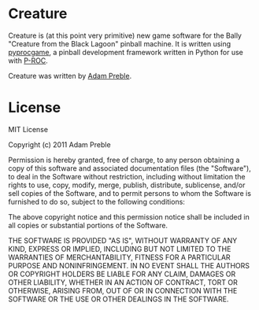# Creature

Creature is (at this point very primitive) new game software for the Bally "Creature from the Black Lagoon" pinball machine.  It is written using [pyprocgame](http://pyprocgame.pindev.org/), a pinball development framework written in Python for use with [P-ROC](http://pinballcontrollers.com).

Creature was written by [Adam Preble](http://adampreble.net/).

# License

MIT License

Copyright (c) 2011 Adam Preble

Permission is hereby granted, free of charge, to any person obtaining a copy
of this software and associated documentation files (the "Software"), to deal
in the Software without restriction, including without limitation the rights
to use, copy, modify, merge, publish, distribute, sublicense, and/or sell
copies of the Software, and to permit persons to whom the Software is
furnished to do so, subject to the following conditions:

The above copyright notice and this permission notice shall be included in
all copies or substantial portions of the Software.

THE SOFTWARE IS PROVIDED "AS IS", WITHOUT WARRANTY OF ANY KIND, EXPRESS OR
IMPLIED, INCLUDING BUT NOT LIMITED TO THE WARRANTIES OF MERCHANTABILITY,
FITNESS FOR A PARTICULAR PURPOSE AND NONINFRINGEMENT. IN NO EVENT SHALL THE
AUTHORS OR COPYRIGHT HOLDERS BE LIABLE FOR ANY CLAIM, DAMAGES OR OTHER
LIABILITY, WHETHER IN AN ACTION OF CONTRACT, TORT OR OTHERWISE, ARISING FROM,
OUT OF OR IN CONNECTION WITH THE SOFTWARE OR THE USE OR OTHER DEALINGS IN
THE SOFTWARE.
